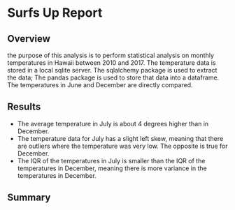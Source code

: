 # Surfs Up Report

## Overview

the purpose of this analysis is to perform statistical analysis on monthly temperatures in Hawaii between 2010 and 2017. The temperature data is stored in a local sqlite server. The sqlalchemy package is used to extract the data; The pandas package is used to store that data into a dataframe. The temperatures in June and December are directly compared.

## Results

- The average temperature in July is about 4 degrees higher than in December.
- The temperature data for July has a slight left skew, meaning that there are outliers where the temperature was very low. The opposite is true for December.
- The IQR of the temperatures in July is smaller than the IQR of the temperatures in December, meaning there is more variance in the temperatures in December.

## Summary

